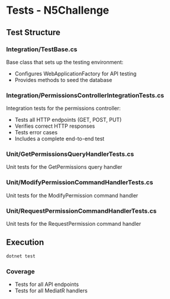 # Tests - N5Challenge

## Test Structure

### Integration/TestBase.cs
Base class that sets up the testing environment:
- Configures WebApplicationFactory for API testing
- Provides methods to seed the database

### Integration/PermissionsControllerIntegrationTests.cs
Integration tests for the permissions controller:
- Tests all HTTP endpoints (GET, POST, PUT)
- Verifies correct HTTP responses
- Tests error cases
- Includes a complete end-to-end test

### Unit/GetPermissionsQueryHandlerTests.cs
Unit tests for the GetPermissions query handler

### Unit/ModifyPermissionCommandHandlerTests.cs
Unit tests for the ModifyPermission command handler

### Unit/RequestPermissionCommandHandlerTests.cs
Unit tests for the RequestPermission command handler

## Execution

```bash
dotnet test
```

### Coverage
- Tests for all API endpoints
- Tests for all MediatR handlers
